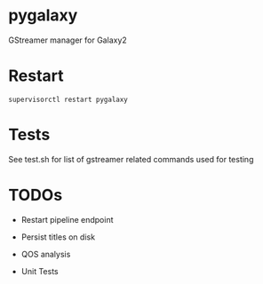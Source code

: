 # pygalaxy
GStreamer manager for Galaxy2

# Restart

```
supervisorctl restart pygalaxy
```


# Tests

See test.sh for list of gstreamer related commands used for testing


# TODOs

* Restart pipeline endpoint

* Persist titles on disk

* QOS analysis

* Unit Tests

